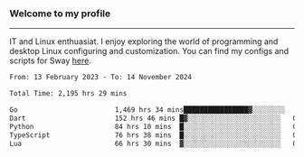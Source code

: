 ### Welcome to my profile

---

IT and Linux enthuasiat. I enjoy exploring the world of programming and desktop Linux configuring and customization. You can find my configs and scripts for Sway [here](https://github.com/uroborosq/mess-of-linux-configurations).

<!-- <div display="block">
 	<img align="left" width="48%" alt="isocalendar" src=".github/metrics/isocalendar_metrics.svg" />
	<img align="center" width="48%" alt="contributions" src=".github/metrics/contributions_metrics.svg" />
	<img align="center" alt="languages" src=".github/metrics/languages_metrics.svg" />
</div> -->

<!-- ![](https://komarev.com/ghpvc/?username=uroborosq&color=success&style=flat-square) -->
<!-- [](https://img.shields.io/github/last-commit/uroborosq/uroborosq?label=Profile%20updated&style=flat-square) -->

<!--START_SECTION:waka-->

```txt
From: 13 February 2023 - To: 14 November 2024

Total Time: 2,195 hrs 29 mins

Go                        1,469 hrs 34 mins████████████████▓░░░░░░░░   66.24 %
Dart                      152 hrs 46 mins █▓░░░░░░░░░░░░░░░░░░░░░░░   06.89 %
Python                    84 hrs 10 mins  █░░░░░░░░░░░░░░░░░░░░░░░░   03.79 %
TypeScript                76 hrs 38 mins  █░░░░░░░░░░░░░░░░░░░░░░░░   03.45 %
Lua                       66 hrs 30 mins  ▓░░░░░░░░░░░░░░░░░░░░░░░░   03.00 %
```

<!--END_SECTION:waka-->
